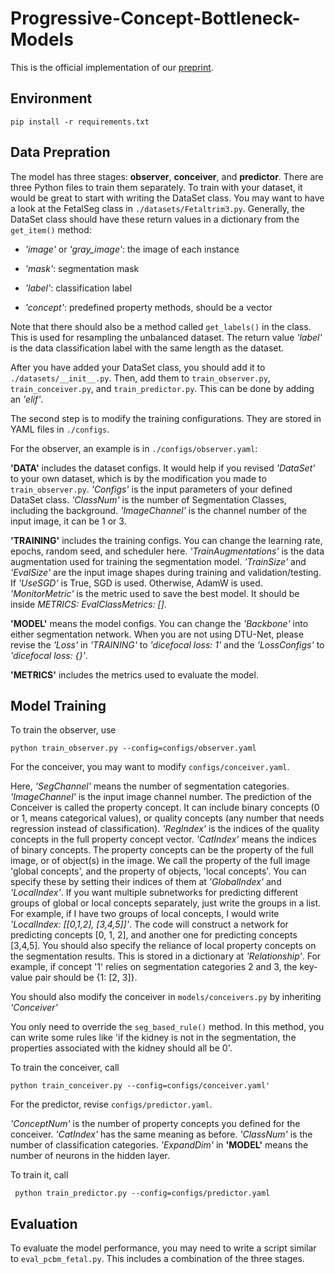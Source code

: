 # Progressive-Concept-Bottleneck-Models
This is the official implementation of our [preprint](https://arxiv.org/pdf/2211.10630). 

## Environment
```
pip install -r requirements.txt
```

## Data Prepration
The model has three stages: **observer**, **conceiver**, and **predictor**. There are three Python files to train them separately. To train with your dataset, it would be great to start with writing the DataSet class. You may want to have a look at the FetalSeg class in `./datasets/Fetaltrim3.py`. Generally, the DataSet class should have these return values in a dictionary from the `​get_item()` method: 

- *'image'* or *'gray_image'*: the image of each instance

- *'mask'*: segmentation mask

- *'label'*: classification label

- *'concept'*: predefined property methods, should be a vector

Note that there should also be a method called `get​_labels()` in the class. This is used for resampling the unbalanced dataset. The return value *'label'* is the data classification label with the same length as the dataset. 

After you have added your DataSet class, you should add it to `./datasets/__init__.py`. Then, add them to `train_observer.py`, `train_conceiver.py`, and `train_predictor.py`.  This can be done by adding an *'elif'*.

 

The second step is to modify the training configurations. They are stored in YAML files in `./configs`.   

For the observer, an example is in `./configs/observer.yaml`:

**'DATA'** includes the dataset configs. It would help if you revised *'DataSet'* to your own dataset, which is by the modification you made to `train_observer.py`. *'Configs'* is the input parameters of your defined DataSet class. *'ClassNum'* is the number of Segmentation Classes, including the background. *'ImageChannel'* is the channel number of the input image, it can be 1 or 3. 

**'TRAINING'** includes the training configs. You can change the learning rate, epochs, random seed, and scheduler here. *'TrainAugmentations'* is the data augmentation used for training the segmentation model. *'TrainSize'* and *'EvalSize'* are the input image shapes during training and validation/testing. If *'UseSGD'* is True, SGD is used. Otherwise, AdamW is used. *'MonitorMetric'* is the metric used to save the best model. It should be inside *METRICS: EvalClassMetrics: []*. 

**'MODEL'** means the model configs. You can change the *'Backbone'* into either segmentation network. When you are not using DTU-Net, please revise the *'Loss'* in *'TRAINING'* to *'dicefocal loss: 1'* and the *'LossConfigs'* to *'dicefocal loss: {}'*. 

**'METRICS'** includes the metrics used to evaluate the model.


## Model Training

To train the observer, use

```
python train_observer.py --config=configs/observer.yaml
```

For the conceiver, you may want to modify `configs/conceiver.yaml`. 

Here, *'SegChannel'* means the number of segmentation categories. *'ImageChannel'* is the input image channel number. The prediction of the Conceiver is called the property concept. It can include binary concepts (0 or 1, means categorical values), or quality concepts (any number that needs regression instead of classification). *'RegIndex'* is the indices of the quality concepts in the full property concept vector. *'CatIndex'* means the indices of binary concepts. The property concepts can be the property of the full image, or of object(s) in the image. We call the property of the full image 'global concepts', and the property of objects, 'local concepts'. You can specify these by setting their indices of them at *'GlobalIndex'* and *'LocalIndex'*. If you want multiple subnetworks for predicting different groups of global or local concepts separately, just write the groups in a list. For example, if I have two groups of local concepts, I would write *'LocalIndex: [[0,1,2], [3,4,5]]'*. The code will construct a network for predicting concepts [0, 1, 2], and another one for predicting concepts [3,4,5]. You should also specify the reliance of local property concepts on the segmentation results. This is stored in a dictionary at *'Relationship'*. For example, if concept '1' relies on segmentation categories 2 and 3, the key-value pair should be {1: [2, 3]}. 

You should also modify the conceiver in `models/conceivers.py` by inheriting *'Conceiver'*

You only need to override the `seg_based_rule()` method. In this method, you can write some rules like 'if the kidney is not in the segmentation, the properties associated with the kidney should all be 0'.   

To train the conceiver, call 

```
python train_conceiver.py --config=configs/conceiver.yaml' 
```
 

For the predictor, revise `configs/predictor.yaml`. 

*'ConceptNum'* is the number of property concepts you defined for the conceiver. *'CatIndex'* has the same meaning as before. *'ClassNum'* is the number of classification categories. *'ExpandDim'* in **'MODEL'** means the number of neurons in the hidden layer.

 

To train it, call 

```
 python train_predictor.py --config=configs/predictor.yaml
 ```
 

 ## Evaluation

To evaluate the model performance, you may need to write a script similar to `eval_pcbm_fetal.py`. This includes a combination of the three stages. 
